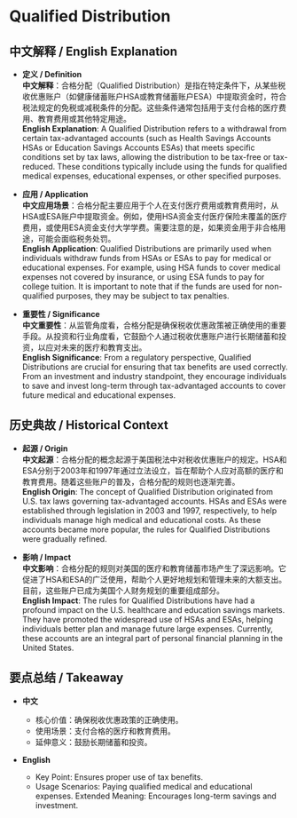 # Qualified Distribution

## 中文解释 / English Explanation

* **定义 / Definition**  
  **中文解释**：合格分配（Qualified Distribution）是指在特定条件下，从某些税收优惠账户（如健康储蓄账户HSA或教育储蓄账户ESA）中提取资金时，符合税法规定的免税或减税条件的分配。这些条件通常包括用于支付合格的医疗费用、教育费用或其他特定用途。  
  **English Explanation**: A Qualified Distribution refers to a withdrawal from certain tax-advantaged accounts (such as Health Savings Accounts HSAs or Education Savings Accounts ESAs) that meets specific conditions set by tax laws, allowing the distribution to be tax-free or tax-reduced. These conditions typically include using the funds for qualified medical expenses, educational expenses, or other specified purposes.

* **应用 / Application**  
  **中文应用场景**：合格分配主要应用于个人在支付医疗费用或教育费用时，从HSA或ESA账户中提取资金。例如，使用HSA资金支付医疗保险未覆盖的医疗费用，或使用ESA资金支付大学学费。需要注意的是，如果资金用于非合格用途，可能会面临税务处罚。  
  **English Application**: Qualified Distributions are primarily used when individuals withdraw funds from HSAs or ESAs to pay for medical or educational expenses. For example, using HSA funds to cover medical expenses not covered by insurance, or using ESA funds to pay for college tuition. It is important to note that if the funds are used for non-qualified purposes, they may be subject to tax penalties.

* **重要性 / Significance**  
  **中文重要性**：从监管角度看，合格分配是确保税收优惠政策被正确使用的重要手段。从投资和行业角度看，它鼓励个人通过税收优惠账户进行长期储蓄和投资，以应对未来的医疗和教育支出。  
  **English Significance**: From a regulatory perspective, Qualified Distributions are crucial for ensuring that tax benefits are used correctly. From an investment and industry standpoint, they encourage individuals to save and invest long-term through tax-advantaged accounts to cover future medical and educational expenses.

## 历史典故 / Historical Context

* **起源 / Origin**  
  **中文起源**：合格分配的概念起源于美国税法中对税收优惠账户的规定。HSA和ESA分别于2003年和1997年通过立法设立，旨在帮助个人应对高额的医疗和教育费用。随着这些账户的普及，合格分配的规则也逐渐完善。  
  **English Origin**: The concept of Qualified Distribution originated from U.S. tax laws governing tax-advantaged accounts. HSAs and ESAs were established through legislation in 2003 and 1997, respectively, to help individuals manage high medical and educational costs. As these accounts became more popular, the rules for Qualified Distributions were gradually refined.

* **影响 / Impact**  
  **中文影响**：合格分配的规则对美国的医疗和教育储蓄市场产生了深远影响。它促进了HSA和ESA的广泛使用，帮助个人更好地规划和管理未来的大额支出。目前，这些账户已成为美国个人财务规划的重要组成部分。  
  **English Impact**: The rules for Qualified Distributions have had a profound impact on the U.S. healthcare and education savings markets. They have promoted the widespread use of HSAs and ESAs, helping individuals better plan and manage future large expenses. Currently, these accounts are an integral part of personal financial planning in the United States.

## 要点总结 / Takeaway

* **中文**  
  - 核心价值：确保税收优惠政策的正确使用。
  - 使用场景：支付合格的医疗和教育费用。
  - 延伸意义：鼓励长期储蓄和投资。

* **English**  
  - Key Point: Ensures proper use of tax benefits.
  - Usage Scenarios: Paying qualified medical and educational expenses.
   Extended Meaning: Encourages long-term savings and investment.